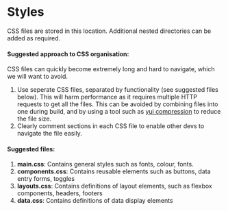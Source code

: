 # Styles
CSS files are stored in this location. Additional nested directories can be added as required.

#### Suggested approach to CSS organisation:
CSS files can quickly become extremely long and hard to navigate, which we will want to avoid.
1. Use seperate CSS files, separated by functionality (see suggested files below). This will harm performance as it requires multiple HTTP requests to get all the files. This can be avoided by combining files into one during build, and by using a tool such as [yui compression](https://yui.github.io/yuicompressor/) to reduce the file size.
2. Clearly comment sections in each CSS file to enable other devs to navigate the file easily.

#### Suggested files:
1. **main.css**: Contains general styles such as fonts, colour, fonts.
2. **components.css**: Contains reusable elements such as buttons, data entry forms, toggles
3. **layouts.css**: Contains definitions of layout elements, such as flexbox components, headers, footers
4. **data.css**: Contains definitions of data display elements